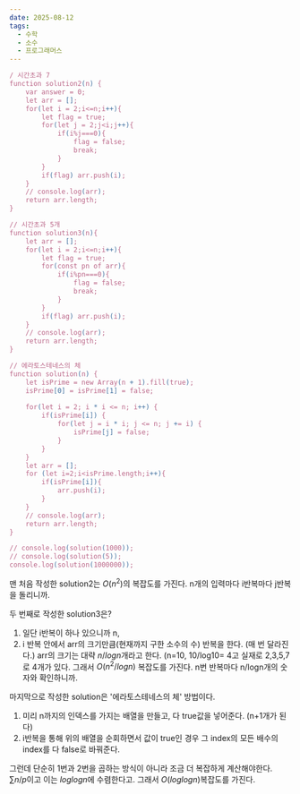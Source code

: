 ```yaml
---
date: 2025-08-12
tags:
  - 수학
  - 소수
  - 프로그래머스
---
```

```js
/ 시간초과 7
function solution2(n) {
    var answer = 0;
    let arr = [];
    for(let i = 2;i<=n;i++){
    	let flag = true;
    	for(let j = 2;j<i;j++){
    		if(i%j===0){
    			flag = false;
    			break;
    		}
    	}
    	if(flag) arr.push(i);
    }
    // console.log(arr);
    return arr.length;
}

// 시간초과 5개
function solution3(n){
	let arr = [];
	for(let i = 2;i<=n;i++){
    	let flag = true;
    	for(const pn of arr){
    		if(i%pn===0){
    			flag = false;
    			break;
    		}
    	}
    	if(flag) arr.push(i);
    }
    // console.log(arr);
    return arr.length;
}

// 에라토스테네스의 체
function solution(n) {
    let isPrime = new Array(n + 1).fill(true);
    isPrime[0] = isPrime[1] = false;
    
    for(let i = 2; i * i <= n; i++) {
        if(isPrime[i]) {
            for(let j = i * i; j <= n; j += i) {
                isPrime[j] = false;
            }
        }
    }
   	let arr = [];
   	for (let i=2;i<isPrime.length;i++){
   		if(isPrime[i]){
   			arr.push(i);
   		}
   	}
   	// console.log(arr);
    return arr.length;
}

// console.log(solution(1000));
// console.log(solution(5));
console.log(solution(1000000));
```

맨 처음 작성한 solution2는 $O(n^2)$의 복잡도를 가진다.
n개의 입력마다 i반복마다 j반복을 돌리니까.

두 번째로 작성한 solution3은?
1) 일단 i반복이 하나 있으니까 n,
2) i 반복 안에서 arr의 크기만큼(현재까지 구한 소수의 수) 반복을 한다. (매 번 달라진다.)
arr의 크기는 대략 $n/log{n}$개라고 한다. (n=10, 10/log10= 4고 실재로 2,3,5,7로 4개가 있다.
그래서 $O(n^2/logn)$ 복잡도를 가진다. n번 반복마다 n/logn개의 숫자와 확인하니까.

마지막으로 작성한 solution은 '에라토스테네스의 체' 방법이다.
1) 미리 n까지의 인덱스를 가지는 배열을 만들고, 다 true값을 넣어준다. (n+1개가 된다)
2) i반복을 통해 위의 배열을 순회하면서 값이 true인 경우 그 index의 모든 배수의 index를 다 false로 바꿔준다.

그런데 단순히 1번과 2번을 곱하는 방식이 아니라 조금 더 복잡하게 계산해야한다.
$\sum{n/p}$이고 이는 $log{log{n}}$에 수렴한다고. 그래서 $O(log{log{n}})$복잡도를 가진다.








